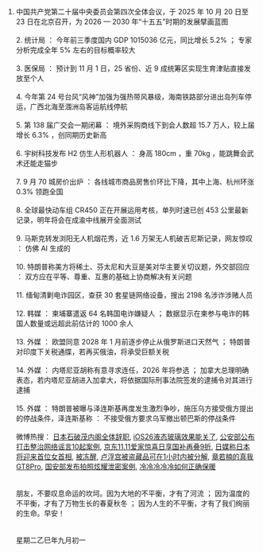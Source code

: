 1. 中国共产党第二十届中央委员会第四次全体会议，于 2025 年 10 月 20 日至 23 日在北京召开，为 2026 — 2030 年“十五五”时期的发展擘画蓝图 </br></br> 2. 统计局 ： 今年前三季度国内 GDP 1015036 亿元，同比增长 5.2% ； 专家分析完成全年 5% 左右的目标概率较大 </br></br> 3. 医保局 ： 预计到 11 月 1 日，25 省份、近 9 成统筹区实现生育津贴直接发放至个人 </br></br> 4. 今年第 24 号台风“风神”加强为强热带风暴级，海南铁路部分进出岛列车停运，广西北海至涠洲岛客运航线停航 </br></br> 5. 第 138 届广交会一期闭幕 ： 境外采购商线下到会人数超 15.7 万人，较上届增长 6.3% ，创同期历史新高 </br></br> 6. 宇树科技发布 H2 仿生人形机器人 ： 身高 180cm ，重 70kg ，能跳舞会武术还能走猫步 </br></br> 7. 9 月 70 城房价出炉 ： 各线城市商品房售价环比下降，其中上海、杭州环涨 0.3% 领跑全国 </br></br> 8. 全球最快动车组 CR450 正在开展运用考核，单列时速已创 453 公里最新记录，明年将会在成渝中线展开全面测试 </br></br> 9. 马斯克转发浏阳无人机烟花秀，近 1.6 万架无人机破吉尼斯记录，网友惊叹 ： 仿佛 AI 生成的 </br></br> 10. 特朗普称美方将稀土、芬太尼和大豆是美对华主要关切议题，外交部回应 ： 双方应在平等、尊重、互惠的基础上协商解决有关问题 </br></br> 11. 缅甸清剿电诈园区，查获 30 套星链网络设备，搜出 2198 名涉诈涉赌人员 </br></br> 12. 韩媒 ： 柬埔寨遣返 64 名韩国电诈嫌疑人 ； 数据显示在柬参与电诈的韩国人数量或远超此前估计的 1000 余人 </br></br> 13. 外媒 ： 欧盟同意 2028 年 1 月前逐步停止从俄罗斯进口天然气 ； 特朗普对印度下关税通牒，若再买俄油，将承受巨额关税 </br></br> 14. 外媒 ： 内塔尼亚胡称有意寻求连任，2026 年将参选 ； 加拿大总理明确表态，若内塔尼亚胡进入加拿大，将依据国际刑事法院签发的逮捕令对其进行逮捕 </br></br> 15. 外媒 ： 特朗普被曝与泽连斯基再度发生激烈争吵，施压乌方接受俄方提出的停战条件，泽连斯基称 ： 不接受俄方要求乌军撤出顿巴斯的停战条件 </br></br> 微博热搜：  [日本石破茂内阁全体辞职](https://s.weibo.com/weibo?q=%E6%97%A5%E6%9C%AC%E7%9F%B3%E7%A0%B4%E8%8C%82%E5%86%85%E9%98%81%E5%85%A8%E4%BD%93%E8%BE%9E%E8%81%8C),  [iOS26液态玻璃效果能关了](https://s.weibo.com/weibo?q=iOS26%E6%B6%B2%E6%80%81%E7%8E%BB%E7%92%83%E6%95%88%E6%9E%9C%E8%83%BD%E5%85%B3%E4%BA%86),  [公安部公布打击整治网络谣言10起案例](https://s.weibo.com/weibo?q=%E5%85%AC%E5%AE%89%E9%83%A8%E5%85%AC%E5%B8%83%E6%89%93%E5%87%BB%E6%95%B4%E6%B2%BB%E7%BD%91%E7%BB%9C%E8%B0%A3%E8%A8%8010%E8%B5%B7%E6%A1%88%E4%BE%8B),  [京东11.11爱家惊喜日享国补再叠9折](https://s.weibo.com/weibo?q=%E4%BA%AC%E4%B8%9C11.11%E7%88%B1%E5%AE%B6%E6%83%8A%E5%96%9C%E6%97%A5%E4%BA%AB%E5%9B%BD%E8%A1%A5%E5%86%8D%E5%8F%A09%E6%8A%98),  [日媒称日本将迎来首位女首相](https://s.weibo.com/weibo?q=%E6%97%A5%E5%AA%92%E7%A7%B0%E6%97%A5%E6%9C%AC%E5%B0%86%E8%BF%8E%E6%9D%A5%E9%A6%96%E4%BD%8D%E5%A5%B3%E9%A6%96%E7%9B%B8),  [被冻醒](https://s.weibo.com/weibo?q=%E8%A2%AB%E5%86%BB%E9%86%92),  [卢浮宫被盗藏品可在1小时内被分解](https://s.weibo.com/weibo?q=%E5%8D%A2%E6%B5%AE%E5%AE%AB%E8%A2%AB%E7%9B%97%E8%97%8F%E5%93%81%E5%8F%AF%E5%9C%A81%E5%B0%8F%E6%97%B6%E5%86%85%E8%A2%AB%E5%88%86%E8%A7%A3),  [章若楠的真我GT8Pro](https://s.weibo.com/weibo?q=%E7%AB%A0%E8%8B%A5%E6%A5%A0%E7%9A%84%E7%9C%9F%E6%88%91GT8Pro),  [国安部发布拍照炫耀泄密案例](https://s.weibo.com/weibo?q=%E5%9B%BD%E5%AE%89%E9%83%A8%E5%8F%91%E5%B8%83%E6%8B%8D%E7%85%A7%E7%82%AB%E8%80%80%E6%B3%84%E5%AF%86%E6%A1%88%E4%BE%8B),  [冷冷冷冷冷如何正确保暖](https://s.weibo.com/weibo?q=%E5%86%B7%E5%86%B7%E5%86%B7%E5%86%B7%E5%86%B7%E5%A6%82%E4%BD%95%E6%AD%A3%E7%A1%AE%E4%BF%9D%E6%9A%96)
</br></br></br>朋友，不要叹息命运的坎坷。因为大地的不平衡，才有了河流 ； 因为温度的不平衡，才有了万物生长的春夏秋冬 ； 因为人生的不平衡，才有了我们绚丽的生命。早安！</br></br></br>星期二乙巳年九月初一